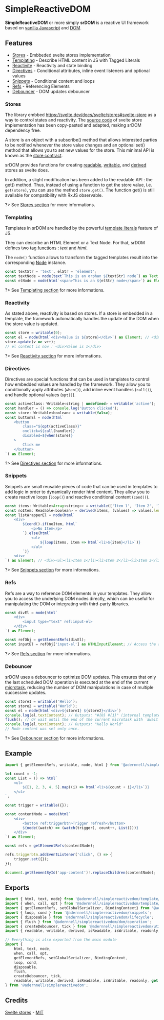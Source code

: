 SimpleReactiveDOM
=================

**SimpleReactiveDOM** or more simply **srDOM** is a reactive UI framework based on [vanilla Javascript](https://developer.mozilla.org/en-US/docs/Web/JavaScript) and [DOM](https://developer.mozilla.org/en-US/docs/Web/API/Document_Object_Model).


## Features
  * [Stores](./#stores) - Embbeded svelte stores implementation
  * [Templating](./#templating) - Describe HTML content in JS with Tagged Literals
  * [Reactivity](./#reactivity) - Reactivity and state binding
  * [Directives](./#directives) - Conditional attributes, inline event listeners and optional values
  * [Snippets](./#snippets) - Conditional content and loops
  * [Refs](./#refs) - Referencing Elements
  * [Debouncer](./#debouncer) - DOM updates debouncer

### Stores
The library embbed https://svelte.dev/docs/svelte/stores#svelte-store as a way to control states and reactivity. The [source code](https://github.com/sveltejs/svelte/tree/main/packages/svelte/src/store) of svelte store implementation has been copy-pasted and adapted, making srDOM dependency free.

A store is an object with a subscribe() method that allows interested parties to be notified whenever the store value changes and an optional set() method that allows you to set new values for the store. 
This minimal API is known as the [store contract](https://svelte.dev/docs/svelte/stores#Store-contract).

srDOM provides functions for creating [readable](https://svelte.dev/docs/svelte-store#readable), [writable](https://svelte.dev/docs/svelte-store#writable), and [derived](https://svelte.dev/docs/svelte-store#derived) stores as svelte does.

In addition, a slight modification has been added to the readable API : the get() method. Thus, instead of using a function to get the store value, i.e. `get(store)`, you can use the method `store.get()`. The function get() is still available for compatibility with RxJS observable.

?> See [Stores section](/stores) for more informations.

### Templating
Templates in srDOM are handled by the powerful [template literals](https://developer.mozilla.org/en-US/docs/Web/JavaScript/Reference/Template_literals) feature of JS.

They can describe an HTML Element or a Text Node. For that, srDOM defines two [tag functions](https://developer.mozilla.org/en-US/docs/Web/JavaScript/Reference/Template_literals#tagged_templates) : _text_ and _html_.

The `node()` function allows to transform the tagged templates result into the corresponding [Node](https://developer.mozilla.org/en-US/docs/Web/API/Node) instance.
```js
const textStr = 'text', elStr = 'element';
const textNode = node(text`This is an orphan ${textStr} node`) as Text; // This is an orphan text node
const elNode = node(html`<span>This is an ${elStr} node</span>`) as Element; // <span>This is an element node<span>
```

?> See [Templating section](/templating) for more informations.

### Reactivity
As stated above, reactivity is based on stores. If a store is embedded in a template, the framework automatically handles the update of the DOM when the store value is updated.
```js
const store = writable(0);
const el = node(html`<div>Value is ${store}</div>`) as Element; // <div>Value is 0</div>
store.update(v => v++);
// el content is now : <div>Value is 1</div>
```

?> See [Reactivity section](/reactivity) for more informations.

### Directives
Directives are special functions that can be used in templates to control how embedded values are handled by the framework. They allow you to conditionally apply attributes (`when()`), add inline event handlers (`call()`), and handle optional values (`opt()`).
```js
const activeClass: Writable<string | undefined> = writable('active');
const handler = () => console.log('Button clicked');
const store: Writable<boolean> = writable(false);
const buttonEl = node(html`
    <button
        class="${opt(activeClass)}"
        onclick=${call(handler)}
        disabled=${when(store)}
    >
        Click me
    </button>
`) as Element;
```

?> See [Directives section](/directives) for more informations.

### Snippets
Snippets are small reusable pieces of code that can be used in templates to add logic in order to dynamically render html content. They allow you to create reactive loops (`loop()`) and reactive conditional content (`cond()`).
```js
const items: Writable<Array<string>> = writable(['Item 1', 'Item 2', 'Item 3']);
const noItem: Readable<boolean> = derived(items, (values) => values.length === 0);
const listWrapperEl = node(html`
    <div>
        ${cond().if(noItem, html`
            <p>No Item</p>
        `).else(html`
            <ul>
                ${loop(items, item => html`<li>${item}</li>`)}
            </ul>
        `)}
    <div>
`) as Element; // <div><ul><li>Item 1</li><li>Item 2</li><li>Item 3</li></ul></div>
```

?> See [Snippets section](/snippets) for more informations.

### Refs
Refs are a way to reference DOM elements in your templates. They allow you to access the underlying DOM nodes directly, which can be useful for manipulating the DOM or integrating with third-party libraries.
```js
const divEl = node(html`
    <div>
        <input type="text" ref:input-el>
    </div>
`) as Element;

const refObj = getElementRefs(divEl);
const inputEl = refObj['input-el'] as HTMLInputElement; // Access the referenced input element
```

?> See [Refs section](/refs) for more informations.

### Debouncer
srDOM uses a debouncer to optimize DOM updates. This ensures that only the last scheduled DOM operation is executed at the end of the current [microtask](https://developer.mozilla.org/en-US/docs/Web/API/HTML_DOM_API/Microtask_guide), reducing the number of DOM manipulations in case of multiple successive updates.

```js
const store1 = writable('Hello');
const store2 = writable('World');
const el = node(html`<div>${store1} ${store2}</div>`)
console.log(el.textContent); // Outputs: "#{0} #{1}" (internal template placeholders representation)
flush(); // Or wait until the end of the current microtask with `await tick()`
console.log(el.textContent); // Outputs: "Hello World"
// Node content was set only once.
```

?> See [Debouncer section](/debouncer) for more informations.


## Example
```js
import { getElementRefs, writable, node, html } from '@adernnell/simplereactivedom';

let count = -1;
const List = () => html`
    <ul>
        ${[1, 2, 3, 4, 5].map((i) => html`<li>${count + i}</li>`)}
    </ul>
`;

const trigger = writable({});

const contentNode = node(html`
    <div>
        <button ref:triggerbtn>Trigger refresh</button>
        ${node((watch) => (watch(trigger), count++, List()))}
    </div>
`) as Element;

const refs = getElementRefs(contentNode);

refs.triggerbtn.addEventListener('click', () => {
    trigger.set({});
});

document.getElementById('app-content')!.replaceChildren(contentNode);
```

## Exports
```js
import { html, text, node} from '@adernnell/simplereactivedom/template/tag';
import { when, call, opt } from '@adernnell/simplereactivedom/template/directives';
import { getElementRefs, setGlobalSerializer, BindingContext} from '@adernnell/simplereactivedom/binding';
import { loop, cond } from '@adernnell/simplereactivedom/snippets';
import { disposable } from '@adernnell/simplereactivedom/lifecycle';
import { flush } from '@adernnell/simplereactivedom/dom/operation';
import { createDebouncer, tick } from '@adernnell/simplereactivedom/utils/debounce';
import { readable, writable, derived, isReadable, isWritable, readonly, get} from '@adernnell/simplereactivedom/stores';

// Everything is also exported from the main module
import { 
    html, text, node, 
    when, call, opt, 
    getElementRefs, setGlobalSerializer, BindingContext, 
    loop, cond, 
    disposable, 
    flush, 
    createDebouncer, tick, 
    readable, writable, derived, isReadable, isWritable, readonly, get 
} from '@adernnell/simplereactivedom';
```

## Credits
[Svelte stores](https://svelte.dev/docs/svelte/stores) - [MIT](https://github.com/sveltejs/svelte/blob/main/LICENSE.md)
